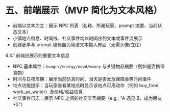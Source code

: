 # 五、前端展示（MVP 简化为文本风格）

- 前端以文本为主：展示 NPC 列表（名称、所属玩家、prompt 摘要、当前状态文本）
- 小镇地点信息、时间线、社交事件均以时间序列文本或事件流展示
- 创建表单与 prompt 编辑器为简洁文本输入界面（无需头像/立绘）

4.3.1 前端应展示的重要文本信息
- NPC 基本属性：`hunger/energy/mood/money` 与关键物品摘要（例如是否携带食物）
- 时间与日夜周期：展示当前仿真时间、当天是否发放保障金等时间事件
- 地点功能提示：当玩家查看某地点时显示该地点可用动作（例如 buy_food, work_as_waiter）及价格/收益信息
- 社交事件日志：展示 NPC 之间的社交交互摘要（e.g., "A 遇见 B，成为朋友 +5"）
